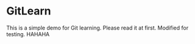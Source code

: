 # GitLearn
This is a simple demo for Git learning.
Please read it at first.
Modified for testing.
HAHAHA
